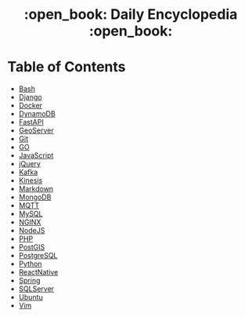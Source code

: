 <div align="center">
  <h1>:open_book: Daily Encyclopedia :open_book:</h1>
</div>

# Table of Contents

- [Bash](./bash/README.md)
- [Django](./django/README.md)
- [Docker](./docker/README.md)
- [DynamoDB](./dynamodb/README.md)
- [FastAPI](./fastapi/README.md)
- [GeoServer](./geoserver/README.md)
- [Git](./git/README.md)
- [GO](./go/README.md)
- [JavaScript](./javascript/README.md)
- [jQuery](./jquery/README.md)
- [Kafka](./kafka/README.md)
- [Kinesis](./kinesis/README.md)
- [Markdown](./markdown/README.md)
- [MongoDB](./mongodb/README.md)
- [MQTT](./mqtt/README.md)
- [MySQL](./mysql/README.md)
- [NGINX](./nginx/README.md)
- [NodeJS](./nodejs/README.md)
- [PHP](./php/README.md)
- [PostGIS](./postgis/README.md)
- [PostgreSQL](./postgresql/README.md)
- [Python](./python/README.md)
- [ReactNative](./react-native/README.md)
- [Spring](./spring/README.md)
- [SQLServer](./sql-server/README.md)
- [Ubuntu](./ubuntu/README.md)
- [Vim](./vim/README.md)
